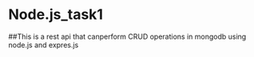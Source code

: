 # Node.js_task1
##This is a rest api that canperform CRUD operations in mongodb using node.js and expres.js
